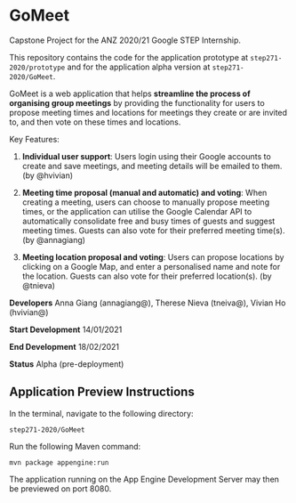# GoMeet

Capstone Project for the ANZ 2020/21 Google STEP Internship. 

This repository contains the code for the application prototype at `step271-2020/prototype` and for the application alpha version at `step271-2020/GoMeet`.

GoMeet is a web application that helps **streamline the process of organising group meetings** by providing the functionality for users to propose meeting times and locations for meetings they create or are invited to, and then vote on these times and locations.

Key Features:

1. **Individual user support**: Users login using their Google accounts to create and save meetings, and meeting details will be emailed to them. (by @hvivian)

2. **Meeting time proposal (manual and automatic) and voting**: When creating a meeting, users can choose to manually propose meeting times, or the application can utilise the Google Calendar API to automatically consolidate free and busy times of guests and suggest meeting times. Guests can also vote for their preferred meeting time(s). (by @annagiang)

3. **Meeting location proposal and voting**: Users can propose locations by clicking on a Google Map, and enter a personalised name and note for the location. Guests can also vote for their preferred location(s). (by @tnieva)

**Developers** Anna Giang (annagiang@), Therese Nieva (tneiva@), Vivian Ho (hvivian@)

**Start Development** 14/01/2021

**End Development** 18/02/2021

**Status** Alpha (pre-deployment)

## Application Preview Instructions

In the terminal, navigate to the following directory:

```
step271-2020/GoMeet
```

Run the following Maven command:

```
mvn package appengine:run
```

The application running on the App Engine Development Server may then be previewed on port 8080.
